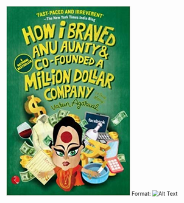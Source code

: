 ![How I braved anu aunty and co-founded a million dollar company](books/varunA.jpg)
Format: ![Alt Text](url)

